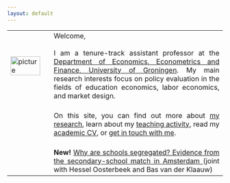 ```yaml
---
layout: default
---
```


<table style="width:100%">
  <col width="20%">
  <col width="80%">
  <tr>
    <td><img src="{{ site.url }}/images/IMG_5500-Bearbeitet_potre.jpg" alt="picture" style="width:90%;" ></td>
    <td align = "justify"> Welcome, <br> <br> I am a tenure-track assistant professor at the <a href="https://www.rug.nl/research/eef/">Department of Economics, Econometrics and Finance, University of Groningen</a>. My main research interests focus on policy evaluation in the fields of education economics, labor economics, and market design. </td> 
  </tr>
  <tr>
    <td></td>
    <td align = "justify"><br> On this site, you can find out more about <a href="https://sovagos.github.io/1-research.html">my research</a>, learn about my <a href="https://sovagos.github.io/2-basic.html">teaching activity</a>, read my <a href="https://sovagos.github.io/3-CV.html">academic CV</a>, or <a href="https://sovagos.github.io/5-contact.html">get in touch with me</a>. </td> 
</tr>
  <tr>
    <td></td>
    <td align = "justify"><br> <b>New!</b> <a href = "https://www.dropbox.com/s/78qigdswxd8ri8b/segregation2018sep.pdf?dl=0"> Why are schools segregated? Evidence from the secondary-school match in Amsterdam </a> (joint with Hessel Oosterbeek and Bas van der Klaauw) </td> 
</tr>
</table>
